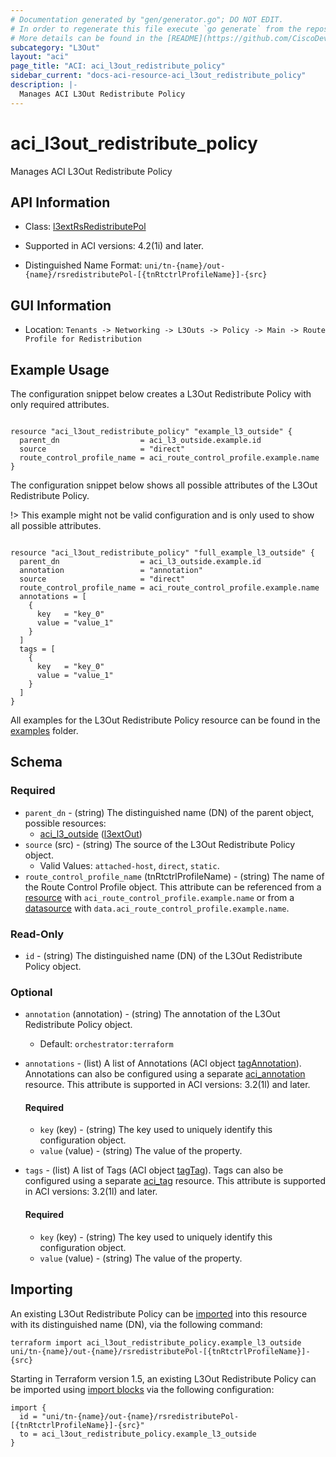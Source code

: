 ```yaml
---
# Documentation generated by "gen/generator.go"; DO NOT EDIT.
# In order to regenerate this file execute `go generate` from the repository root.
# More details can be found in the [README](https://github.com/CiscoDevNet/terraform-provider-aci/blob/master/README.md).
subcategory: "L3Out"
layout: "aci"
page_title: "ACI: aci_l3out_redistribute_policy"
sidebar_current: "docs-aci-resource-aci_l3out_redistribute_policy"
description: |-
  Manages ACI L3Out Redistribute Policy
---
```


# aci_l3out_redistribute_policy #

Manages ACI L3Out Redistribute Policy



## API Information ##

* Class: [l3extRsRedistributePol](https://pubhub.devnetcloud.com/media/model-doc-latest/docs/app/index.html#/objects/l3extRsRedistributePol/overview)

* Supported in ACI versions: 4.2(1i) and later.

* Distinguished Name Format: `uni/tn-{name}/out-{name}/rsredistributePol-[{tnRtctrlProfileName}]-{src}`

## GUI Information ##

* Location: `Tenants -> Networking -> L3Outs -> Policy -> Main -> Route Profile for Redistribution`

## Example Usage ##

The configuration snippet below creates a L3Out Redistribute Policy with only required attributes.

```hcl

resource "aci_l3out_redistribute_policy" "example_l3_outside" {
  parent_dn                  = aci_l3_outside.example.id
  source                     = "direct"
  route_control_profile_name = aci_route_control_profile.example.name
}

```
The configuration snippet below shows all possible attributes of the L3Out Redistribute Policy.

!> This example might not be valid configuration and is only used to show all possible attributes.

```hcl

resource "aci_l3out_redistribute_policy" "full_example_l3_outside" {
  parent_dn                  = aci_l3_outside.example.id
  annotation                 = "annotation"
  source                     = "direct"
  route_control_profile_name = aci_route_control_profile.example.name
  annotations = [
    {
      key   = "key_0"
      value = "value_1"
    }
  ]
  tags = [
    {
      key   = "key_0"
      value = "value_1"
    }
  ]
}

```

All examples for the L3Out Redistribute Policy resource can be found in the [examples](https://github.com/CiscoDevNet/terraform-provider-aci/tree/master/examples/resources/aci_l3out_redistribute_policy) folder.

## Schema ##

### Required ###

* `parent_dn` - (string) The distinguished name (DN) of the parent object, possible resources:
  - [aci_l3_outside](https://registry.terraform.io/providers/CiscoDevNet/aci/latest/docs/resources/l3_outside) ([l3extOut](https://pubhub.devnetcloud.com/media/model-doc-latest/docs/app/index.html#/objects/l3extOut/overview))
* `source` (src) - (string) The source of the L3Out Redistribute Policy object.
  - Valid Values: `attached-host`, `direct`, `static`.
* `route_control_profile_name` (tnRtctrlProfileName) - (string) The name of the Route Control Profile object. This attribute can be referenced from a [resource](https://registry.terraform.io/providers/CiscoDevNet/aci/latest/docs/resources/route_control_profile) with `aci_route_control_profile.example.name` or from a [datasource](https://registry.terraform.io/providers/CiscoDevNet/aci/latest/docs/data-sources/route_control_profile) with `data.aci_route_control_profile.example.name`.

### Read-Only ###

* `id` - (string) The distinguished name (DN) of the L3Out Redistribute Policy object.

### Optional ###
  
* `annotation` (annotation) - (string) The annotation of the L3Out Redistribute Policy object.
  - Default: `orchestrator:terraform`

* `annotations` - (list) A list of Annotations (ACI object [tagAnnotation](https://pubhub.devnetcloud.com/media/model-doc-latest/docs/app/index.html#/objects/tagAnnotation/overview)). Annotations can also be configured using a separate [aci_annotation](https://registry.terraform.io/providers/CiscoDevNet/aci/latest/docs/resources/annotation) resource. This attribute is supported in ACI versions: 3.2(1l) and later.
  
  #### Required ####
  
  * `key` (key) - (string) The key used to uniquely identify this configuration object.
  * `value` (value) - (string) The value of the property.

* `tags` - (list) A list of Tags (ACI object [tagTag](https://pubhub.devnetcloud.com/media/model-doc-latest/docs/app/index.html#/objects/tagTag/overview)). Tags can also be configured using a separate [aci_tag](https://registry.terraform.io/providers/CiscoDevNet/aci/latest/docs/resources/tag) resource. This attribute is supported in ACI versions: 3.2(1l) and later.
  
  #### Required ####
  
  * `key` (key) - (string) The key used to uniquely identify this configuration object.
  * `value` (value) - (string) The value of the property.

## Importing

An existing L3Out Redistribute Policy can be [imported](https://www.terraform.io/docs/import/index.html) into this resource with its distinguished name (DN), via the following command:

```
terraform import aci_l3out_redistribute_policy.example_l3_outside uni/tn-{name}/out-{name}/rsredistributePol-[{tnRtctrlProfileName}]-{src}
```

Starting in Terraform version 1.5, an existing L3Out Redistribute Policy can be imported
using [import blocks](https://developer.hashicorp.com/terraform/language/import) via the following configuration:

```
import {
  id = "uni/tn-{name}/out-{name}/rsredistributePol-[{tnRtctrlProfileName}]-{src}"
  to = aci_l3out_redistribute_policy.example_l3_outside
}
```
